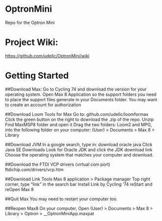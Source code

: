# OptronMini
Repo for the Optron Mini

# Project Wiki:
https://github.com/udellc/OptronMini/wiki

# Getting Started
##Download Max:
Go to Cycling 74 and download the version for your operating system.
Open Max 8 Application so the support folders you need to place the support files generate in your Documents folder.
You may want to create an account for authorization

##Download Loom Tools for Max
Go to: github.com/udellc/loomformax
Click the green button on the right to download the .zip of the repo.
Unzip
Find MaxMSP8 folder and open it
Drag the two folders: Loom2 and MPG, into the following folder on your computer: 
(User) > Documents > Max 8 > Library 

##Download JVM
In a google search, type in: download oracle java
Click Java SE Downloads
Look for Oracle JDK and click the JDK download link
Choose the operating system that matches your computer and download.

##Download the FTDI VCP drivers (virtual com port)
ftdichip.com/drivers/vcp.htm

##Download Link Tools
Max 8 application > Package manager
Top right corner, type “link” in the search bar
Install Link by Cycling ‘74
reStart and reOpen Max 8

##Quit Max
You may need to restart your computer too.

##Reopen Max8
On your computer, Open (User) > Documents > Max 8 > Library > Optron > __OptronMiniApp.maxpat
